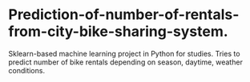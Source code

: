 # Prediction-of-number-of-rentals-from-city-bike-sharing-system.
Sklearn-based machine learning project in Python for studies. Tries to predict number of bike rentals depending on season, daytime, weather conditions.
